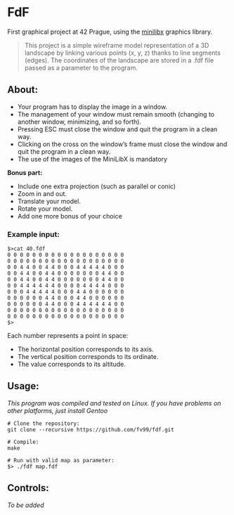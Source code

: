 # FdF

First graphical project at 42 Prague, using the [minilibx](https://github.com/42Paris/minilibx-linux) graphics library.

>This project is a simple wireframe model representation of a 3D landscape by linking various points (x, y, z) thanks to line segments (edges). The coordinates of the landscape are stored in a .fdf file passed as a parameter to the program.

## **About:**
- Your program has to display the image in a window.
- The management of your window must remain smooth (changing to another window, minimizing, and so forth).
- Pressing ESC must close the window and quit the program in a clean way.
- Clicking on the cross on the window’s frame must close the window and quit the program in a clean way.
- The use of the images of the MiniLibX is mandatory

**Bonus part:**
- Include one extra projection (such as parallel or conic)
- Zoom in and out.
- Translate your model.
- Rotate your model.
- Add one more bonus of your choice

### Example input:
```
$>cat 40.fdf
0 0 0 0 0 0 0 0 0 0 0 0 0 0 0 0 0 0 0
0 0 0 0 0 0 0 0 0 0 0 0 0 0 0 0 0 0 0
0 0 4 4 0 0 4 4 0 0 0 4 4 4 4 4 0 0 0
0 0 4 4 0 0 4 4 0 0 0 0 0 0 0 4 4 0 0
0 0 4 4 0 0 4 4 0 0 0 0 0 0 0 4 4 0 0
0 0 4 4 4 4 4 4 0 0 0 0 4 4 4 4 0 0 0
0 0 0 4 4 4 4 4 0 0 0 4 4 0 0 0 0 0 0
0 0 0 0 0 0 4 4 0 0 0 4 4 0 0 0 0 0 0
0 0 0 0 0 0 4 4 0 0 0 4 4 4 4 4 4 0 0
0 0 0 0 0 0 0 0 0 0 0 0 0 0 0 0 0 0 0
0 0 0 0 0 0 0 0 0 0 0 0 0 0 0 0 0 0 0
$>
```
Each number represents a point in space:
- The horizontal position corresponds to its axis.
- The vertical position corresponds to its ordinate.
- The value corresponds to its altitude.

## **Usage:**
*This program was compiled and tested on Linux. If you have problems on other platforms, just install Gentoo*

```shell
# Clone the repository:
git clone --recursive https://github.com/fv99/fdf.git

# Compile:
make

# Run with valid map as parameter:
$> ./fdf map.fdf
```

## **Controls:**

*To be added*